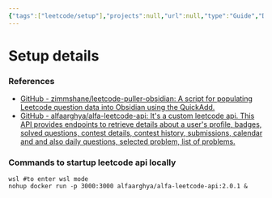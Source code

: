 ```yaml
---
{"tags":["leetcode/setup"],"projects":null,"url":null,"type":"Guide","Description":"How to setup leetcode API locally","Areas":"HowTos","publish":true,"PassFrontmatter":true,"created":"2024-12-29T20:08:55.286+05:30","updated":"2024-12-29T20:16:04.108+05:30"}
---
```


# Setup details
### References 
-  [GitHub - zimmshane/leetcode-puller-obsidian: A script for populating Leetcode question data into Obsidian using the QuickAdd.](https://github.com/zimmshane/leetcode-puller-obsidian)
- [GitHub - alfaarghya/alfa-leetcode-api: It's a custom leetcode api. This API provides endpoints to retrieve details about a user's profile, badges, solved questions, contest details, contest history, submissions, calendar and and also daily questions, selected problem, list of problems.](https://github.com/alfaarghya/alfa-leetcode-api)
### Commands to startup leetcode api locally

```shell
wsl #to enter wsl mode
nohup docker run -p 3000:3000 alfaarghya/alfa-leetcode-api:2.0.1 &
```
